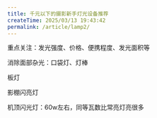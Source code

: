 ```yaml
---
title: 千元以下的摄影新手灯光设备推荐
createTime: 2025/03/13 19:43:42
permalink: /article/lamp2/
---
```




重点关注：发光强度、价格、便携程度、发光面积等


消除面部杂光：口袋灯、灯棒

板灯

影棚闪亮灯

机顶闪光灯：60w左右，同等瓦数比常亮灯亮很多

